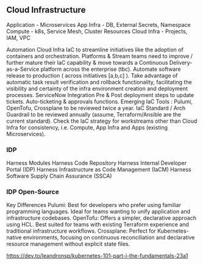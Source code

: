 
## Cloud Infrastructure 

Application - Microservices
App Infra - DB, External Secrets, Namespace
Compute - k8s, Service Mesh, Cluster Resources
Cloud Infra - Projects, IAM, VPC 

Automation
Cloud Infra IaC to streamline  initiatives like the adoption of containers and orchestration.
Platforms & Stream teams need to improve / further mature their IaC capability & move towards a Continuous Delivery-as-a-Service platform across the enterprise (tbc).
Automate software release to production ( across initiatives [a,b,c] ).
Take advantage of automatic task result verification and rollback functionality, facilitating the visibility and certainty of the infra environment creation and deployment processes.
ServiceNow Integration 
Pre & Post deployment steps to update tickets.
Auto-ticketing & approvals functions.
Emerging IaC Tools : Pulumi, OpenTofu, Crossplane to be reviewed twice a year.
IaC Standard / Arch Guardrail to be reviewed annually (assume, Terraform/Ansible are the current standard). 
Check the IaC strategy for workstreams other than Cloud Infra for consistency, i.e. Compute, App Infra and Apps (existing Microservices).

### IDP
Harness Modules
Harness Code Repository
Harness Internal Developer Portal (IDP)
Harness Infrastructure as Code Management (IaCM)
Harness Software Supply Chain Assurance (SSCA)

### IDP Open-Source
Key Differences
Pulumi: Best for developers who prefer using familiar programming languages. Ideal for teams wanting to unify application and infrastructure codebases.
OpenTofu: Offers a simpler, declarative approach using HCL. Best suited for teams with existing Terraform experience and traditional infrastructure workflows.
Crossplane: Perfect for Kubernetes-native environments, focusing on continuous reconciliation and declarative resource management without explicit state files.

https://dev.to/leandronsp/kubernetes-101-part-i-the-fundamentals-23a1


